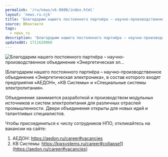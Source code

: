 ```yaml
---
permalink: '/ru/news/vk-8608/index.html'
layout: 'news.ru.njk'
title: 'Благодарим нашего постоянного партнёра – научно-производственное объединение «Энергетическая эл…'
source: ВКонтакте
tags:
  - news_ru
description: 'Благодарим нашего постоянного партнёра – научно-производственное объединение «Энергетическая эл…'
updatedAt: 1711620060
---
```

![Благодарим нашего постоянного партнёра – научно-производственное объединение «Энергетическая эл…](https://sun9-57.userapi.com/impg/0RW2r8pVaXF5HCMU-YikkWIWaY5TLFgDNLEs6Q/XZc85536wPM.jpg?size=150x80&quality=96&crop=34,0,900,480&sign=8e2ac1486246e93771f15a350dba0074&c_uniq_tag=UcBqBqPV8dG50UzphNO334TdtFhCuqo8A87HI4jSK2o&type=share)

[Благодарим нашего постоянного партнёра – научно-производственное объединение «Энергетическая электроника», в состав которого входят предприятия «АЕДОН», «КВ Системы» и «Специальные системы электропитания». 
 
Объединение занимается разработкой и производством модульных источников и систем электропитания для различных отраслей промышленности. Двери объединения открыты для новых идей и талантливых специалистов. 
 
Чтобы присоединиться к числу сотрудников НПО, откликайтесь на вакансии на сайте: 
1. АЕДОН: https://aedon.ru/career#vacancies 
2. КВ Системы: https://kwsystems.ru/career#collapse1](https://aedon.ru/career#vacancies)
